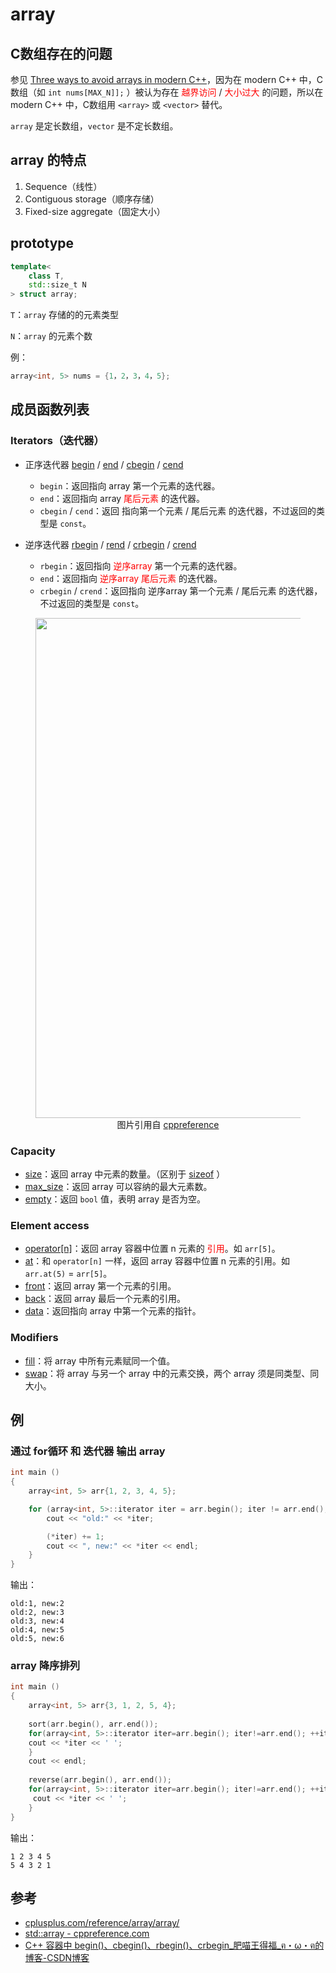 # array

## C数组存在的问题

参见 [Three ways to avoid arrays in modern C++](https://www.develer.com/en/blog/three-ways-to-avoid-arrays-in-modern-cpp/)，因为在 modern C++ 中，C数组（如 `int nums[MAX_N]];` ）被认为存在 <span style="color:red">越界访问</span> / <span style="color:red;">大小过大</span> 的问题，所以在 modern C++ 中，C数组用 `<array>` 或 `<vector>` 替代。

`array` 是定长数组，`vector` 是不定长数组。

## array 的特点

1. Sequence（线性）
2. Contiguous storage（顺序存储）
3. Fixed-size aggregate（固定大小）

## prototype

```cpp
template<
    class T,
    std::size_t N
> struct array;
```

`T`：`array` 存储的的元素类型

`N`：`array` 的元素个数

例：

```cpp
array<int, 5> nums = {1，2，3，4，5};
```

## 成员函数列表

### Iterators（迭代器）

* 正序迭代器 [begin](https://cplusplus.com/reference/array/array/begin/) / [end](https://cplusplus.com/reference/array/array/end/) / [cbegin](https://cplusplus.com/reference/array/array/cbegin/) / [cend](https://cplusplus.com/reference/array/array/cend/)
  * `begin`：返回指向 array 第一个元素的迭代器。
  * `end`：返回指向 array <span style="color:red">尾后元素</span> 的迭代器。
  * `cbegin` / `cend`：返回 指向第一个元素 / 尾后元素 的迭代器，不过返回的类型是 `const`。

* 逆序迭代器 [rbegin](https://cplusplus.com/reference/array/array/rbegin/) / [rend](https://cplusplus.com/reference/array/array/rend/) / [crbegin](https://cplusplus.com/reference/array/array/crbegin/) / [crend](https://cplusplus.com/reference/array/array/crend/)
  * `rbegin`：返回指向 <span style="color:red;">逆序array</span> 第一个元素的迭代器。
  * `end`：返回指向 <span style="color:red">逆序array</span> <span style="color:red">尾后元素</span> 的迭代器。
  * `crbegin` / `crend`：返回指向 逆序array 第一个元素 / 尾后元素 的迭代器，不过返回的类型是 `const`。

<figure><img src="https://upload.cppreference.com/mwiki/images/3/39/range-rbegin-rend.svg" alt="" width="800"><figcaption style="text-align:center;">图片引用自 <a href="https://upload.cppreference.com/mwiki/images/3/39/range-rbegin-rend.svg">cppreference</a> </figcaption></figure>

### Capacity

* [size](https://cplusplus.com/reference/array/array/size/)：返回 array 中元素的数量。（区别于 [sizeof](https://en.cppreference.com/w/cpp/language/sizeof) ）
* [max_size](https://cplusplus.com/reference/array/array/max_size/)：返回 array 可以容纳的最大元素数。
* [empty](https://cplusplus.com/reference/array/array/empty/)：返回 `bool` 值，表明 array 是否为空。

### Element access

* [operator[n]](https://cplusplus.com/reference/array/array/operator[]/)：返回 array 容器中位置 n 元素的 <span style="color:red;">引用</span>。如 `arr[5]`。
* [at](https://cplusplus.com/reference/array/array/at/)：和 `operator[n]` 一样，返回 array 容器中位置 n 元素的引用。如 `arr.at(5)` = `arr[5]`。
* [front](https://cplusplus.com/reference/array/array/front/)：返回 array 第一个元素的引用。
* [back](https://cplusplus.com/reference/array/array/back/)：返回 array 最后一个元素的引用。
* [data](https://cplusplus.com/reference/array/array/data/)：返回指向 array 中第一个元素的指针。

### Modifiers

* [fill](https://cplusplus.com/reference/array/array/fill/)：将 array 中所有元素赋同一个值。
* [swap](https://cplusplus.com/reference/array/array/swap/)：将 array 与另一个 array 中的元素交换，两个 array 须是同类型、同大小。

## 例

### 通过 for循环 和 迭代器 输出 array

```cpp
int main ()
{
    array<int, 5> arr{1, 2, 3, 4, 5};

    for (array<int, 5>::iterator iter = arr.begin(); iter != arr.end(); ++iter){
        cout << "old:" << *iter;

        (*iter) += 1;
        cout << ", new:" << *iter << endl;
    }
}
```

输出：

```
old:1, new:2
old:2, new:3
old:3, new:4
old:4, new:5
old:5, new:6
```

### array 降序排列

```cpp
int main ()
{
    array<int, 5> arr{3, 1, 2, 5, 4};
    
    sort(arr.begin(), arr.end());
    for(array<int, 5>::iterator iter=arr.begin(); iter!=arr.end(); ++iter){
    cout << *iter << ' ';
    }
    cout << endl;
 
    reverse(arr.begin(), arr.end());
    for(array<int, 5>::iterator iter=arr.begin(); iter!=arr.end(); ++iter){
     cout << *iter << ' ';
    }
}
```

输出：

```
1 2 3 4 5
5 4 3 2 1
```

## 参考

* [cplusplus.com/reference/array/array/](https://cplusplus.com/reference/array/array/)
* [std::array - cppreference.com](https://en.cppreference.com/w/cpp/container/array)
* [C++ 容器中 begin()、cbegin()、rbegin()、crbegin_肥喵王得福_ฅ・ω・ฅ的博客-CSDN博客](https://blog.csdn.net/u013271656/article/details/113560304)

